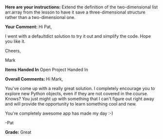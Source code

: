 ﻿**Here are your instructions:**
Extend the definition of the two-dimensional list arr.array from the lesson to have it save a three-dimensional structure rather than a two-dimensional one.

**Your Comment:**
Hi Pat,

I went with a defaultdict solution to try it
out and simplify the code.  Hope you like it.

Cheers,

Mark

**Items Handed In**
Open Project Handed In

**Overall Comments:**
Hi Mark,

You've come up with a really great solution. I completely encourage you to explore new Python objects, even if they are not covered in the course. Knows? You just might up with something that I can't figure out right away and will provide the opportunity to learn something cool and new.

You're completely awesome app has made my day :-)

-Pat

**Grade:**
Great
